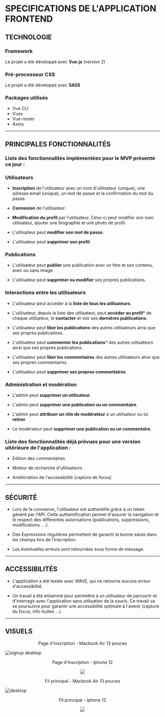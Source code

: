 # SPECIFICATIONS DE L'APPLICATION FRONTEND #

## TECHNOLOGIE ##

### Framework ###

Le projet a été développé avec **Vue.js** (version 2)

### Pré-processeur CSS ###

Le projet a été développé avec **SASS**

### Packages utilisés ###

- Vue CLI
- Vuex
- Vue-router
- Axios

***

## PRINCIPALES FONCTIONNALITÉS ##

### Liste des fonctionnalités implémentées pour le MVP présenté ce jour : ###

### Utilisateurs ###

- **Inscription** de l'utilisateur avec un nom d'utilisateur (unique), une adresse email (unique), un mot de passe et la confirmation du mot du passe.

- **Connexion** de l'utilisateur.

- **Modification du profil** par l'utilisateur. Celui-ci peut modifier son nom utilisateur, ajouter une biographie et une photo de profil.

- L'utilisateur peut **modifier son mot de passe**.

- L'utilisateur peut **supprimer son profil**.

### Publications ###

- L'utilisateur peut **publier** une publication avec un titre et son contenu, avec ou sans image.

- L'utilisateur peut **supprimer ou modifier** ses propres publications.

### Interactions entre les utilisateurs ###

- L'utilisateur peut accéder à la **liste de tous les utilisateurs**.

- L'utilisateur, depuis la liste des utilisateur, peut **accéder au profil*** de chaque utilisateur, le **contacter** et voir ses **dernières publications**.

- L'utilisateur peut **liker les publications** des autres utilisateurs ainsi que ses propres publications.

- L'utilisateur peut **commenter les publications*** des autres utilisateurs ainsi que ses propres publications.

- L'utilisateur peut **liker les commentaires** des autres utilisateurs ainsi que ses propres commentaires.

- L'utilisateur peut **supprimer ses propres commentaires**.

### Administration et modération ###

- L'admin peut **supprimer un utilisateur**.

- L'admin peut **supprimer une publication ou un commentaire**.

- L'admin peut **attribuer un rôle de modérateur** à un utilisateur ou lui **retirer**.

- Le modérateur peut **supprimer une publication ou un commentaire**.

### Liste des fonctionnalités déjà prévues pour une version ultérieure de l'application : ###

- Edition des commentaires.

- Moteur de recherche d'utilisateurs

- Amélioration de l'accessibilité (capture de focus)

***

## SÉCURITÉ ##

- Lors de la connexion, l'utilisateur est authentifié grâce à un token généré par l'API. Cette authentification permet d'assurer la navigation et le respect des différentes autorisations (publications, suppressions, modifications ....).

- Des Expressions régulières permettent de garantir la bonne saisie dans les champs lors de l'inscription.

- Les éventuelles erreurs sont retournées sous forme de message.

***

## ACCESSIBILITÉS ##

- L'application a été testée avec WAVE, qui ne retourne aucune erreur d'accessibilité.

- Un travail a été entammé pour permettre à un utilisateur de parcourir et d'interragir avec l'application sans utilisation de la souris. Ce travail va se poursuivre pour garantir une accessibilité optimale à l'avenir (capture du focus, info-bulles ...).

***

## VISUELS ##

<p align="center">Page d'inscription - Macbook Air 13 pouces</p>

![signup desktop](https://user-images.githubusercontent.com/94392055/170983990-8b4e240d-32ef-42cc-9c36-b5690dab5ad4.png)

<p align="center">Page d'inscription - Iphone 12</p>

<p align="center">
    <img src="https://user-images.githubusercontent.com/94392055/170984244-86c8e763-31b9-48af-b2dc-8224c9b7808c.png">
</p>

<p align="center">Fil principal - Macbook Air 13 pouces</p>

![desktop](https://user-images.githubusercontent.com/94392055/170984021-a271d078-1308-425e-8302-453e3dbbe1f6.png)


<p align="center">Fil principal - Iphone 12</p>
<p align="center">
    <img src="https://user-images.githubusercontent.com/94392055/170984257-48b381cc-44fc-449e-9476-8d129725dfe9.png">
</p>